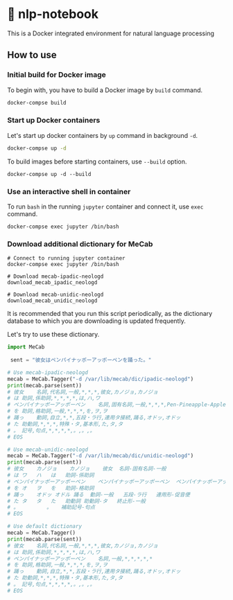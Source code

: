 # :memo: nlp-notebook
This is a Docker integrated environment for natural language processing

## How to use
### Initial build for Docker image
To begin with, you have to build a Docker image by `build` command.
```bash
docker-compse build
```

### Start up Docker containers
Let's start up docker containers by `up` command in background `-d`.
```bash
docker-compse up -d
```

To build images before starting containers, use `--build` option.
```
docker-compse up -d --build
```

### Use an interactive shell in container
To run `bash` in the running `jupyter` container and connect it, use `exec` command.
```
docker-compse exec jupyter /bin/bash
```

### Download additional dictionary for MeCab
```
# Connect to running jupyter container
docker-compse exec jupyter /bin/bash

# Download mecab-ipadic-neologd
download_mecab_ipadic_neologd

# Download mecab-unidic-neologd
download_mecab_unidic_neologd
```
It is recommended that you run this script periodically, as the dictionary database to which you are downloading is updated frequently.  

Let's try to use these dictionary.
```python
import MeCab
 
 sent = "彼女はペンパイナッポーアッポーペンを踊った。"

# Use mecab-ipadic-neologd
mecab = MeCab.Tagger("-d /var/lib/mecab/dic/ipadic-neologd")
print(mecab.parse(sent))
# 彼女	名詞,代名詞,一般,*,*,*,彼女,カノジョ,カノジョ
# は	助詞,係助詞,*,*,*,*,は,ハ,ワ
# ペンパイナッポーアッポーペン	名詞,固有名詞,一般,*,*,*,Pen-Pineapple-Apple-Pen,ペンパイナッポーアッポーペン,ペンパイナッポーアッポーペン
# を	助詞,格助詞,一般,*,*,*,を,ヲ,ヲ
# 踊っ	動詞,自立,*,*,五段・ラ行,連用タ接続,踊る,オドッ,オドッ
# た	助動詞,*,*,*,特殊・タ,基本形,た,タ,タ
# 。	記号,句点,*,*,*,*,。,。,。
# EOS

# Use mecab-unidic-neologd
mecab = MeCab.Tagger("-d /var/lib/mecab/dic/unidic-neologd")
print(mecab.parse(sent))
# 彼女	カノジョ	カノジョ	彼女	名詞-固有名詞-一般		
# は	ワ	ハ	は	助詞-係助詞		
# ペンパイナッポーアッポーペン	ペンパイナッポーアッポーペン	ペンパイナッポーアッポーペン	ペンパイナッポーアッポーペン	名詞-普通名詞-一般		
# を	オ	ヲ	を	助詞-格助詞		
# 踊っ	オドッ	オドル	踊る	動詞-一般	五段-ラ行	連用形-促音便
# た	タ	タ	た	助動詞	助動詞-タ	終止形-一般
# 。			。	補助記号-句点		
# EOS

# Use default dictionary
mecab = MeCab.Tagger()
print(mecab.parse(sent))
# 彼女	名詞,代名詞,一般,*,*,*,彼女,カノジョ,カノジョ
# は	助詞,係助詞,*,*,*,*,は,ハ,ワ
# ペンパイナッポーアッポーペン	名詞,一般,*,*,*,*,*
# を	助詞,格助詞,一般,*,*,*,を,ヲ,ヲ
# 踊っ	動詞,自立,*,*,五段・ラ行,連用タ接続,踊る,オドッ,オドッ
# た	助動詞,*,*,*,特殊・タ,基本形,た,タ,タ
# 。	記号,句点,*,*,*,*,。,。,。
# EOS
```